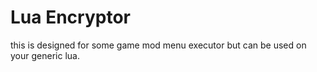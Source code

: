 # Lua Encryptor

this is designed for some game mod menu executor but can be used on your generic lua.